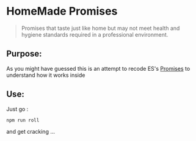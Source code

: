 # HomeMade Promises
  > Promises that taste just like home but may not meet health and hygiene standards required in a professional environment.

## Purpose:
As you might have guessed this is an attempt to recode ES's [Promises](https://developer.mozilla.org/en-US/docs/Web/JavaScript/Reference/Global_Objects/Promise "they are already great, don't recode them unless it is in an educational endeavor") to understand how it works inside
## Use:
Just go :

`npm run roll`

and get cracking ...